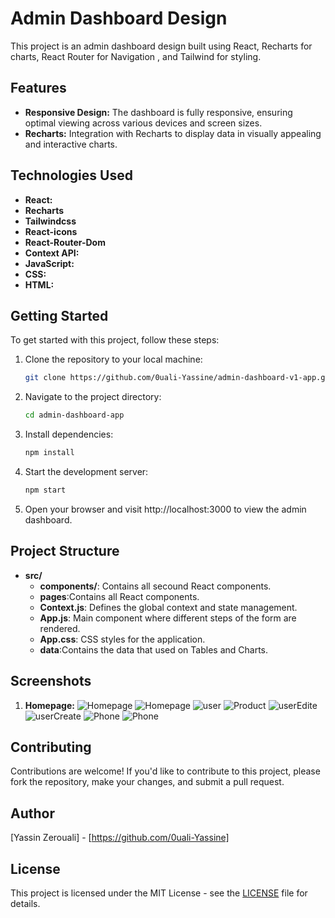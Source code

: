 # Admin Dashboard Design

This project is an admin dashboard design built using React, Recharts for charts, React Router for Navigation  , and Tailwind for styling.

## Features

- **Responsive Design:** The dashboard is fully responsive, ensuring optimal viewing across various devices and screen sizes.
- **Recharts:** Integration with Recharts to display data in visually appealing and interactive charts.

## Technologies Used

-  **React:**
- **Recharts**
- **Tailwindcss**
- **React-icons**
- **React-Router-Dom**
- **Context API:** 
- **JavaScript:** 
- **CSS:** 
- **HTML:** 

## Getting Started

To get started with this project, follow these steps:

1. Clone the repository to your local machine:

   ```bash
   git clone https://github.com/0uali-Yassine/admin-dashboard-v1-app.git

2. Navigate to the project directory:
    ```bash
    cd admin-dashboard-app

3. Install dependencies:
    ```bash
    npm install
4. Start the development server:
    ```bash
    npm start
5. Open your browser and visit http://localhost:3000 to view the admin dashboard.
## Project Structure

- **src/**
  - **components/**: Contains all secound React components.
  - **pages**:Contains all React components.
  - **Context.js**: Defines the global context and state management.
  - **App.js**: Main component where different steps of the form are rendered.
  - **App.css**: CSS styles for the application.
  - **data**:Contains the data that used on Tables and Charts.

## Screenshots
1. **Homepage:**
![Homepage]('./src/design/home1.png')
![Homepage]('./src/design/home2.png')
![user]('./src/design/user.png')
![Product]('./src/design/product.png')
![userEdite]('./src/design/user-edite.png')
![userCreate]('./src/design/user-create.png')
![Phone]('./src/design/iPhone-home1.png')
![Phone]('./src/design/iPhone-home2.png')

## Contributing

Contributions are welcome! If you'd like to contribute to this project, please fork the repository, make your changes, and submit a pull request.

## Author
[Yassin Zerouali] - [https://github.com/0uali-Yassine]

## License

This project is licensed under the MIT License - see the [LICENSE](LICENSE) file for details.
